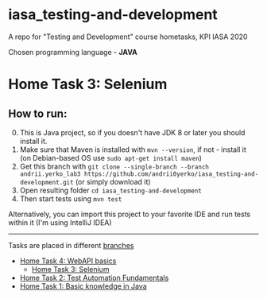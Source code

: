 # iasa_testing-and-development
A repo for "Testing and Development" course hometasks, KPI IASA 2020

Chosen programming language - **JAVA**

# Home Task 3: Selenium
## How to run:
0. This is Java project, so if you doesn't have JDK 8 or later you should install it.
1. Make sure that Maven is installed with
   ```mvn --version```, if not - install it (on Debian-based OS use `sudo apt-get install maven`)
2. Get this branch with `git clone --single-branch --branch andrii.yerko_lab3 https://github.com/andrii0yerko/iasa_testing-and-development.git`
   (or simply download it)
3. Open resulting folder `cd iasa_testing-and-development`
4. Then start tests using `mvn test`

Alternatively, you can import this project to your favorite IDE and run tests within it (I'm using IntelliJ IDEA)
   
---
Tasks are placed in different [branches](https://github.com/andrii0yerko/iasa_testing-and-development/branches)
* [Home Task 4: WebAPI basics](https://github.com/andrii0yerko/iasa_testing-and-development/tree/andrii.yerko_lab4)
   * [Home Task 3: Selenium](https://github.com/andrii0yerko/iasa_testing-and-development/tree/andrii.yerko_lab3)
* [Home Task 2: Test Automation Fundamentals](https://github.com/andrii0yerko/iasa_testing-and-development/tree/andrii.yerko_lab2)
* [Home Task 1: Basic knowledge in Java](https://github.com/andrii0yerko/iasa_testing-and-development/tree/andrii.yerko_lab1)
